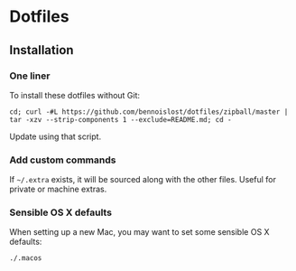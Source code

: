 # Dotfiles

## Installation

### One liner

To install these dotfiles without Git:

```
cd; curl -#L https://github.com/bennoislost/dotfiles/zipball/master | tar -xzv --strip-components 1 --exclude=README.md; cd -
```

Update using that script.

### Add custom commands

If `~/.extra` exists, it will be sourced along with the other files. Useful for private or machine extras.

### Sensible OS X defaults

When setting up a new Mac, you may want to set some sensible OS X defaults:

```
./.macos
```
